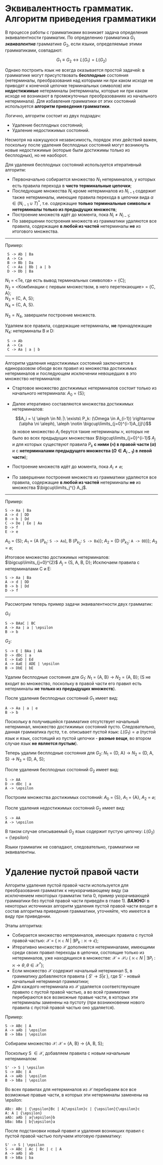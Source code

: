 # Эквивалентность грамматик. Алгоритм приведения грамматики

В процессе работы с грамматиками возникает задача определения эквивалентности грамматик. По определению грамматика $G_1$ ***эквивалентна*** грамматике $G_2$, если языки, определяемые этими грамматиками, совпадают: 

$$G_1 \equiv G_2 \leftrightarrow L(G_1) = L(G_2)$$

Однако построить язык не всегда оказывается простой задачей: в грамматике могут присутствовать **бесплодные** состояния (нетерминалы, преобразования над которыми ни при каком исходе не приводят к конечной цепочке терминальных символов) или **недостижимые** нетерминалы (нетерминалы, которые ни при каком исходе не возникают в промежуточных преобразованиях из начального нетерминала). Для избавления грамматики от этих состояний используется **алгоритм приведения грамматики**.

Логично, алгоритм состоит из двух подзадач:
 + Удаление бесплодных состояний;
 + Удаление недостижимых состояний.

Несмотря на кажущуюся независимость, порядок этих действий важен, поскольку после удаления бесплодных состояний могут возникнуть новые недостижимые (которые были достижимы только из бесплодных), но не наоборот.

Для удаления бесплодных состояний используется итеративный алгоритм:
  + Первоначально собирается множество $N_1$ нетерминалов, у которых есть правила  перехода в **чисто терминальные цепочки**;
  + Последующие множества $N_i$ кроме нетерминалов из $N_{i-1}$ содержит также нетерминалы, имеющие правила перехода в цепочки вида $\alpha \in (N_{i-1} \cup T)^*$, т.е. содержащие **только терминальные символы и нетерминалы только из предыдущих множеств**;
  + Построение множеств идёт до момента, пока $N_i \neq N_{i-1}$;
  + По завершении построения множеств из грамматики удаляются все правила, содержащие **в любой из частей** нетерминалы **не** из итогового множества.

---
Пример:

```
 S -> Ab | Ba
 A -> Ca
 B -> Bb | Da
 C -> Aa | Bb | a | b
 D -> Db | Ba
```


$N_1$ = <Те, где есть вывод терминальных символов> = {C}; \
$N_2$ = <Комбинации с первым множеством, в него перетекающие> = {C, A}; \
$N_3$ = {C, A, S}; \
$N_4$ = {C, A, S}.

$N_3 = N_4$, завершили построение множеств.

Удаляем все правила, содержащие нетерминалы, **не** принадлежащие $N_4$: нетерминалы B и D:

```
 S -> Ab
 A -> Ca
 C -> Aa | a | b
```

---

Алгоритм удаления недостижимых состояний заключается в единоразовом обходе всех правил из множества достижимых нетерминалов и последующем исключении невошедших в это множество нетерминалов:
 + Стартовое множество достижимых нетерминалов состоит только из начального нетерминала: $A_0$ = {S};
 + Далее итеративно составляются множества достижимых нетерминалов: 
   
   $$A_i = \{ \aleph \in N\ |\ \exists\ P_k: (\Omega \in A_{i-1}) \rightarrow (\alpha \ni \aleph), \aleph \notin \bigcup\limits_{j=0}^{i-1}A_{j}\}$$ (в новое множество $A_i$ берутся такие нетерминалы $\aleph$, которых не было во всех предыдущих множествах $\bigcup\limits_{j=0}^{i-1}$ $A_{j}$ и для которых существуют правила $P_k$ **с ними $(\aleph)$ в правой части $(\alpha)$** и с **нетерминалами предыдущего множества $(\Omega \in A_{i-1})$ в левой части**);
 + Построение множеств идёт до момента, пока $A_i \neq \varnothing$; 
 + По завершении построения множеств из грамматики удаляются все правила, содержащие **в любой из частей** нетерминалы **не** из множества $\bigcup\limits_j^{} A_j$.

---
Пример:

```
S -> Aa | Ba
A -> d | DD
B -> b | Dd
C -> De | Ee | Aa
D -> f
E -> e
```

$A_0$ = {S};
$A_1$ = {A ($P_{k_1}$: `S -> Aa`), B ($P_{k_2}$: `S -> Ba`)};
$A_2$ = {D ($P_{k_3}$: `A -> DD`)};
$A_3$ = $\varnothing$;

Итоговое множество достижимых нетерминалов: $\bigcup\limits_{j=0}^{2}$ $A_j$ = {S, A, B, D};
Исключаем правила с нетерминалами C и E:

```
S -> Aa | Ba
A -> d | DD
B -> b | Dd
D -> f
```

---

Рассмотрим теперь пример задачи эквивалентности двух грамматик:

$G_1:$
```
S -> BAaC | BC
A -> Aa | a | \epsilon
B -> b
```

$G_2:$
```
S -> E | BAa | AA
D -> dDc | a
E -> EaD | Ed
A -> AaE | ADE | \epsilon
B -> DbE | bE
```

Удалим бесплодные состояния для $G_1:$ $N_1$ = {A, B} -> $N_2$ = {A, B}; (S не входит во множество, поскольку в правой части его правил есть нетерминалы **не только из предыдущих множеств**).

После удаления бесплодных состояний $G_1$ имеет вид:
```
A -> Aa | a | e
B -> b
```

Поскольку в получившейся грамматике отсутствует начальный нетерминал, множество достижимых состояний пусто. Следовательно, данная грамматика _пуста_, т.е. описывает пустой язык: $L(G_1) = \varnothing$ (пустой язык и язык, состоящий из пустой цепочки - **разные вещи**, во втором случае язык **не является пустым**).

Теперь удалим бесплодные состояния для $G_2:$  $N_1$ = {D, A} -> $N_2$ = {D, A, S} -> $N_3$ = {D, A, S};

После удаления бесплодных состояний $G_2$ имеет вид:
```
S -> AA
D -> dDc | a
A -> \epsilon
```

Построим множества достижимых состояний: $A_0$ = {S}, $A_1$ = {A}, $A_2$ = $\varnothing$;

После удаления недостижимых состояний $G_2$ имеет вид:
```
S -> AA
A -> \epsilon
```

В таком случае описываемый $G_2$ язык содержит пустую цепочку: $L(G_2)$ = {\epsilon}

Языки грамматик не совпадают, следовательно, грамматики не эквивалентны.

# Удаление пустой правой части

Алгоритм удаления пустой правой части используется для преобразования грамматик к неукорачивающему виду (за исключением некоторых грамматик типа 0, пример укорачивающей грамматики без пустой правой части приведён в главе 1). ***ВАЖНО:*** в некоторых источниках алгоритм удаления пустой правой части входит в состав алгоритма приведения грамматики, уточняйте, что имеется в виду при приведении. 

Этапы алгоритма:
 + Собирается множество нетерминалов, имеющих правила с пустой правой частью: $\mathcal{X}$ = { $\aleph \in N\ |\ \exists P_k: \aleph \rightarrow \epsilon$};
 + Итеративно множество $\mathcal{X}$ дополняется нетерминалами, имеющими среди своих правил переходы в цепочки, состоящие только из нетерминалов, уже находящихся в множестве: $\mathcal{X} = \mathcal{X} \cup$ { $\aleph \in N\ |\ \exists P_l: \aleph \rightarrow \theta, \theta \in \mathcal{X}^*$}; 
 + Если множество $\mathcal{X}$ содержит начальный нетерминал S, в грамматику добавляются правила { $S{'} \rightarrow S | \epsilon$ }, где S' - новый начальный нетерминал грамматики;
 + Для каждого нетерминала из $\mathcal{X}$ удаляется соответствующее правило с пустой правой частью, а во всей грамматике перебираются все возможные правые части, в которых эти нетерминалы заменены на пустоту (при возникновении нового правила с пустой правой частью оно удаляется).

Пример:
```
S -> ABc | A
A -> aAb | \epsilon
B -> bBa | \epsilon
```

Собираем множество $\mathcal{X}:$ $\mathcal{X}$ = {A, B} -> {A, B, S};

Поскольку S $\in \mathcal{X}$, добавляем правила с новым начальным нетерминалом:
```
S' -> S | \epsilon
S -> ABc | A
A -> aAb | \epsilon
B -> bBa | \epsilon
```

Во всех правилах для нетерминалов из $\mathcal{X}$ перебираем все все возможные правые части, в которых эти нетерминалы заменены на \epsilon:
```
ABc: ABc | {\epsilon}Bc | A{\epsilon}c | {\epsilon}{\epsilon}c
A: A | {\epsilon}
aAb: aAb | a{\epsilon}b
bBa: bBa | b{\epsilon}a
```

После подстановки новый правил и удаления возникших правил с пустой правой частью получаем итоговую грамматику:
```
S' -> S | \epsilon
S -> ABc | Ac | Bc | c | A
A -> aAb | ab
B -> bBa | ba
```

